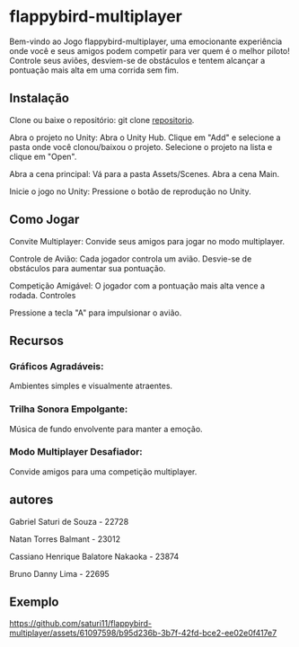 # flappybird-multiplayer
 
Bem-vindo ao Jogo flappybird-multiplayer, uma emocionante experiência onde você e seus amigos podem competir para ver quem é o melhor piloto! Controle seus aviões, desviem-se de obstáculos e tentem alcançar a pontuação mais alta em uma corrida sem fim.



## Instalação
Clone ou baixe o repositório: git clone [repositorio](https://github.com/saturi11/flappybird-multiplayer).


Abra o projeto no Unity:
Abra o Unity Hub.
Clique em "Add" e selecione a pasta onde você clonou/baixou o projeto.
Selecione o projeto na lista e clique em "Open".

Abra a cena principal:
Vá para a pasta Assets/Scenes.
Abra a cena Main.

Inicie o jogo no Unity:
Pressione o botão de reprodução no Unity.

## Como Jogar
Convite Multiplayer:
Convide seus amigos para jogar no modo multiplayer.

Controle de Avião:
Cada jogador controla um avião.
Desvie-se de obstáculos para aumentar sua pontuação.

Competição Amigável:
O jogador com a pontuação mais alta vence a rodada.
Controles

Pressione a tecla "A" para impulsionar o avião.

## Recursos
### Gráficos Agradáveis:
Ambientes simples e visualmente atraentes.
### Trilha Sonora Empolgante:
Música de fundo envolvente para manter a emoção.
### Modo Multiplayer Desafiador:
Convide amigos para uma competição multiplayer.
## autores
Gabriel Saturi de Souza - 22728

Natan Torres Balmant - 23012

Cassiano Henrique Balatore Nakaoka - 23874

Bruno Danny Lima - 22695

## Exemplo



https://github.com/saturi11/flappybird-multiplayer/assets/61097598/b95d236b-3b7f-42fd-bce2-ee02e0f417e7

